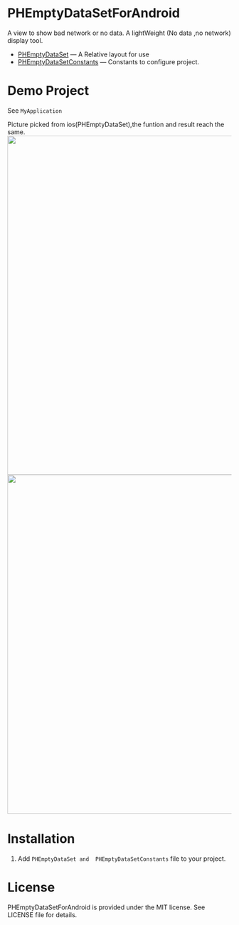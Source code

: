 # PHEmptyDataSetForAndroid
A view to show bad network or no data.
A lightWeight (No data ,no network) display tool.


* [PHEmptyDataSet](https://github.com/HeterPu/PHEmptyDataSetForAndroid/tree/master/MyApplication/app/src/main/java/com/example/peterhu/myapplication) — A Relative layout for use
* [PHEmptyDataSetConstants](https://github.com/HeterPu/PHEmptyDataSetForAndroid/tree/master/MyApplication/app/src/main/java/com/example/peterhu/myapplication) — Constants to configure project.


Demo Project
==============
See `MyApplication`

Picture picked from ios(PHEmptyDataSet),the funtion and result reach the same.
<img src="https://raw.github.com/HeterPu/PHEmptyDataSet/master/snapshot/1.png" width="760"><br/>
<img src="https://raw.github.com/HeterPu/PHEmptyDataSetForAndroid/master/snapshot/2.png" width="760"><br/>


Installation
==============

1. Add `PHEmptyDataSet and  PHEmptyDataSetConstants` file to your project.


License
==============
PHEmptyDataSetForAndroid is provided under the MIT license. See LICENSE file for details.
